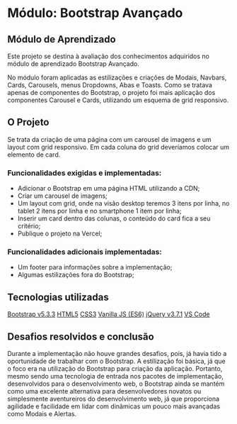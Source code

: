# Módulo: Bootstrap Avançado

## Módulo de Aprendizado

Este projeto se destina à avaliação dos conhecimentos adquiridos no módulo de aprendizado Bootstrap Avançado.

No módulo foram aplicadas as estilizações e criações de Modais, Navbars, Cards, Carousels, menus Dropdowns, Abas e Toasts. Como se tratava apenas de componentes do Bootstrap, o projeto foi mais aplicação dos componentes Carousel e Cards, utilizando um esquema de grid responsivo.

## O Projeto

Se trata da criação de uma página com um carousel de imagens e um layout com grid responsivo. Em cada coluna do grid deveríamos colocar um elemento de card.

### Funcionalidades exigidas e implementadas:

-   Adicionar o Bootstrap em uma página HTML utilizando a CDN;
-   Criar um carousel de imagens;
-   Um layout com grid, onde na visão desktop teremos 3 itens por linha, no tablet 2 itens por linha e no smartphone 1 item por linha;
-   Inserir um card dentro das colunas, o conteúdo do card fica a seu critério;
-   Publique o projeto na Vercel;

### Funcionalidades adicionais implementadas:

-   Um footer para informações sobre a implementação;
-   Algumas estilizações fora do Bootstrap;

## Tecnologias utilizadas

[Bootstrap v5.3.3](https://getbootstrap.com/)
[HTML5](https://developer.mozilla.org/en-US/docs/Web/HTML)
[CSS3](https://developer.mozilla.org/en-US/docs/Web/CSS)
[Vanilla JS (ES6)](https://developer.mozilla.org/en-US/docs/Web/JavaScript")
[jQuery v3.7.1](https://jquery.com/)
[VS Code](https://code.visualstudio.com/Download)

## Desafios resolvidos e conclusão

Durante a implementação não houve grandes desafios, pois, já havia tido a oportunidade de trabalhar com o Bootstrap. A estilização foi básica, já que o foco era na utilização do Bootstrap para criação da aplicação. Portanto, mesmo sendo uma tecnologia de entrada nos pacotes de implementação, desenvolvidos para o desenvolvimento web, o Bootstrap ainda se mantém como uma excelente alternativa para desenvolvedores novatos ou simplesmente aventureiros do desenvolvimento web, já que proporciona agilidade e facilidade em lidar com dinâmicas um pouco mais avançadas como Modais e Alertas.
